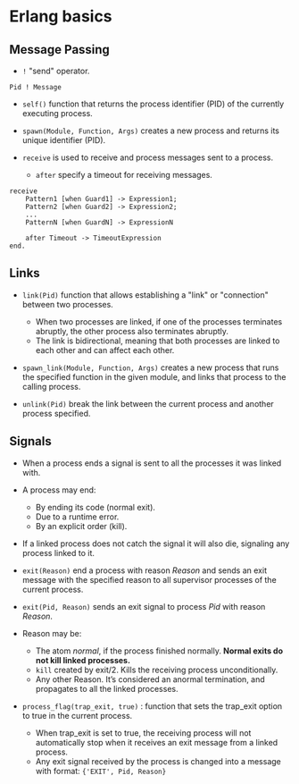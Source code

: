# Erlang basics

## Message Passing

* `!` "send" operator.
```
Pid ! Message
```

* `self()` function that returns the process identifier (PID) of the currently executing process.

* `spawn(Module, Function, Args)` creates a new process and returns its unique identifier (PID).

* `receive` is used to receive and process messages sent to a process.
    * `after` specify a timeout for receiving messages.

```
receive
    Pattern1 [when Guard1] -> Expression1;
    Pattern2 [when Guard2] -> Expression2;
    ...
    PatternN [when GuardN] -> ExpressionN

    after Timeout -> TimeoutExpression
end.
```

## Links

* `link(Pid)` function that allows establishing a "link" or "connection" between two processes.
    * When two processes are linked, if one of the processes terminates abruptly, the other process also terminates abruptly. 
    * The link is bidirectional, meaning that both processes are linked to each other and can affect each other.

* `spawn_link(Module, Function, Args)` creates a new process that runs the specified function in the given module, and links that process to the calling process.

* `unlink(Pid)` break the link between the current process and another process specified.

## Signals 
* When a process ends a signal is sent to all the processes it was linked with.
* A process may end:
    * By ending its code (normal exit).
    * Due to a runtime error.
    * By an explicit order (kill).
* If a linked process does not catch the signal it will also die, signaling any process linked to it.

* `exit(Reason)`  end a process with reason *Reason* and sends an exit message with the specified reason to all supervisor processes of the current process. 
* `exit(Pid, Reason)`  sends an exit signal to process *Pid* with reason *Reason*.

* Reason may be: 
    * The atom *normal*, if the process finished normally. **Normal
exits do not kill linked processes.**
    * `kill` created by exit/2. Kills the receiving process
unconditionally.
    * Any other Reason. It’s considered an anormal termination,
and propagates to all the linked processes.

* `process_flag(trap_exit, true)` : function that sets the trap_exit option to true in the current process.
    * When trap_exit is set to true, the receiving process will not automatically stop when it receives an exit message from a linked process.
    * Any exit signal received by the process is changed into a message with format: `{'EXIT', Pid, Reason}` 
